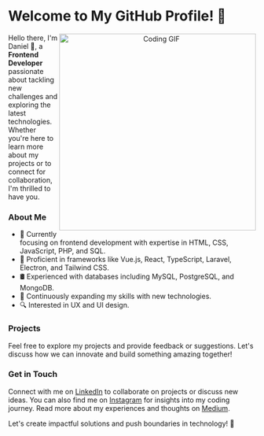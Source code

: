 # Welcome to My GitHub Profile! 👋

<p align="center">
  <img src="https://media.giphy.com/media/L8K62iTDkzGX6/giphy.gif" width="400px" align="right" alt="Coding GIF">
</p>

Hello there, I'm Daniel 🌱, a **Frontend Developer** passionate about tackling new challenges and exploring the latest technologies. Whether you're here to learn more about my projects or to connect for collaboration, I'm thrilled to have you.

### About Me
- 💼 Currently focusing on frontend development with expertise in HTML, CSS, JavaScript, PHP, and SQL.
- 🚀 Proficient in frameworks like Vue.js, React, TypeScript, Laravel, Electron, and Tailwind CSS.
- 🛢️ Experienced with databases including MySQL, PostgreSQL, and MongoDB.
- 🌱 Continuously expanding my skills with new technologies.
- 🔍 Interested in UX and UI design.

### Projects
Feel free to explore my projects and provide feedback or suggestions. Let's discuss how we can innovate and build something amazing together!

### Get in Touch
Connect with me on [LinkedIn](https://www.linkedin.com/in/lostcode/) to collaborate on projects or discuss new ideas. You can also find me on [Instagram](https://www.instagram.com/ilostcode/) for insights into my coding journey. Read more about my experiences and thoughts on [Medium](https://medium.com/@ilostcode).

Let's create impactful solutions and push boundaries in technology! 🚀
